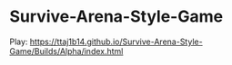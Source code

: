 # Survive-Arena-Style-Game
Play: https://ttaj1b14.github.io/Survive-Arena-Style-Game/Builds/Alpha/index.html
